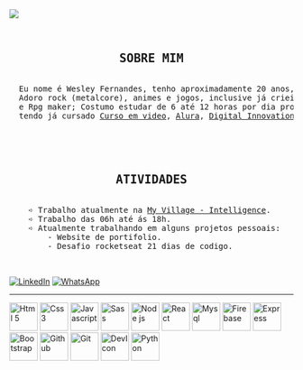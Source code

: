 <img src="https://user-images.githubusercontent.com/89518536/194762971-a7850b66-9493-4265-a5b7-c10a4b204507.png">

<pre align="center">
  <h2 align="center">SOBRE MIM</h2>
  Eu nome é Wesley Fernandes, tenho aproximadamente 20 anos, sou gáucho e moro em pelotas;
  Adoro rock (metalcore), animes e jogos, inclusive já criei alguns em engines como GameMaker
  e Rpg maker; Costumo estudar de 6 até 12 horas por dia progamação, sendo aluno plus da <a href="https://www.rocketseat.com.br/">Rocketseat<a>,
  tendo já cursado <a href="https://www.cursoemvideo.com/">Curso em video<a>, <a href="https://www.alura.com.br/">Alura<a>, <a href="https://www.dio.me/">Digital Innovation One<a> e <a href="https://learn.microsoft.com/pt-br/">Microsoft Academia<a>.

  <div align="left">
  <h2 align="center">ATIVIDADES</h2>
    ➪ Trabalho atualmente na <a href="https://www.linkedin.com/company/myvillage-brasil/mycompany/">My Village - Intelligence<a>.
    ➪ Trabalho das 06h até ás 18h.
    ➪ Atualmente trabalhando em alguns projetos pessoais:
        - Website de portifolio.
        - Desafio rocketseat 21 dias de codigo.
  </div>
</pre>
<a href="https://www.linkedin.com/in/wesley-israel-fernandes/">![LinkedIn](https://img.shields.io/badge/linkedin-%230077B5.svg?style=for-the-badge&logo=linkedin&logoColor=white)<a> <a href="https://api.whatsapp.com/send?phone=5398128-3952">![<a href="https://api.whatsapp.com/send?phone=5398128-3952">WhatsApp<a>](https://img.shields.io/badge/WhatsApp-25D366?style=for-the-badge&logo=whatsapp&logoColor=white)<a>
<hr>
<div display="flex">
<img title="Html 5" width="50px" src="https://cdn.jsdelivr.net/gh/devicons/devicon/icons/html5/html5-plain.svg" />
<img title="Css 3" width="50px" src="https://cdn.jsdelivr.net/gh/devicons/devicon/icons/css3/css3-plain.svg" />
<img title="Javascript" width="50px" src="https://cdn.jsdelivr.net/gh/devicons/devicon/icons/javascript/javascript-plain.svg" />
<img title="Sass" width="50px" src="https://cdn.jsdelivr.net/gh/devicons/devicon/icons/sass/sass-original.svg" />
<img title="Node js" width="50px" src="https://cdn.jsdelivr.net/gh/devicons/devicon/icons/nodejs/nodejs-plain.svg" />
<img title="React" width="50px" src="https://cdn.jsdelivr.net/gh/devicons/devicon/icons/react/react-original.svg" />
<img title="Mysql" width="50px" src="https://cdn.jsdelivr.net/gh/devicons/devicon/icons/mysql/mysql-plain.svg" />
<img title="Firebase" width="50px" src="https://cdn.jsdelivr.net/gh/devicons/devicon/icons/firebase/firebase-plain.svg" />
<img title="Express" width="50px" src="https://cdn.jsdelivr.net/gh/devicons/devicon/icons/express/express-original.svg" />
<img title="Bootstrap" width="50px" src="https://cdn.jsdelivr.net/gh/devicons/devicon/icons/bootstrap/bootstrap-plain.svg" />
<img title="Github" width="50px" src="https://cdn.jsdelivr.net/gh/devicons/devicon/icons/github/github-original.svg" />
<img title="Git" width="50px" src="https://cdn.jsdelivr.net/gh/devicons/devicon/icons/gitlab/gitlab-plain.svg" />
<img title="DevIcon" width="50px" src="https://cdn.jsdelivr.net/gh/devicons/devicon/icons/devicon/devicon-original.svg" />
<img title="Python" width="50px" src="https://cdn.jsdelivr.net/gh/devicons/devicon/icons/python/python-original.svg" />


</div>



